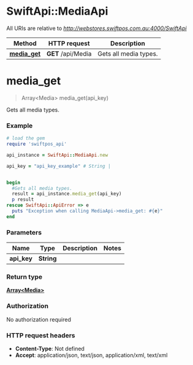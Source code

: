 # SwiftApi::MediaApi

All URIs are relative to *http://webstores.swiftpos.com.au:4000/SwiftApi*

Method | HTTP request | Description
------------- | ------------- | -------------
[**media_get**](MediaApi.md#media_get) | **GET** /api/Media | Gets all media types.


# **media_get**
> Array&lt;Media&gt; media_get(api_key)

Gets all media types.

### Example
```ruby
# load the gem
require 'swiftpos_api'

api_instance = SwiftApi::MediaApi.new

api_key = "api_key_example" # String | 


begin
  #Gets all media types.
  result = api_instance.media_get(api_key)
  p result
rescue SwiftApi::ApiError => e
  puts "Exception when calling MediaApi->media_get: #{e}"
end
```

### Parameters

Name | Type | Description  | Notes
------------- | ------------- | ------------- | -------------
 **api_key** | **String**|  | 

### Return type

[**Array&lt;Media&gt;**](Media.md)

### Authorization

No authorization required

### HTTP request headers

 - **Content-Type**: Not defined
 - **Accept**: application/json, text/json, application/xml, text/xml



